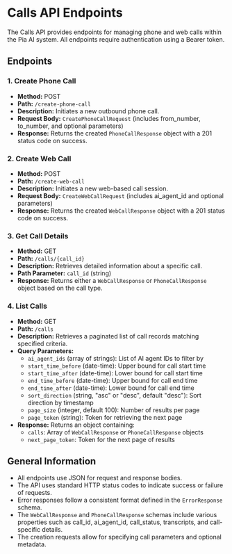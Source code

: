 # Calls API Endpoints

The Calls API provides endpoints for managing phone and web calls within the Pia AI system. All endpoints require authentication using a Bearer token.

## Endpoints

### 1. Create Phone Call
- **Method:** POST
- **Path:** `/create-phone-call`
- **Description:** Initiates a new outbound phone call.
- **Request Body:** `CreatePhoneCallRequest` (includes from_number, to_number, and optional parameters)
- **Response:** Returns the created `PhoneCallResponse` object with a 201 status code on success.

### 2. Create Web Call
- **Method:** POST
- **Path:** `/create-web-call`
- **Description:** Initiates a new web-based call session.
- **Request Body:** `CreateWebCallRequest` (includes ai_agent_id and optional parameters)
- **Response:** Returns the created `WebCallResponse` object with a 201 status code on success.

### 3. Get Call Details
- **Method:** GET
- **Path:** `/calls/{call_id}`
- **Description:** Retrieves detailed information about a specific call.
- **Path Parameter:** `call_id` (string)
- **Response:** Returns either a `WebCallResponse` or `PhoneCallResponse` object based on the call type.

### 4. List Calls
- **Method:** GET
- **Path:** `/calls`
- **Description:** Retrieves a paginated list of call records matching specified criteria.
- **Query Parameters:**
  - `ai_agent_ids` (array of strings): List of AI agent IDs to filter by
  - `start_time_before` (date-time): Upper bound for call start time
  - `start_time_after` (date-time): Lower bound for call start time
  - `end_time_before` (date-time): Upper bound for call end time
  - `end_time_after` (date-time): Lower bound for call end time
  - `sort_direction` (string, "asc" or "desc", default "desc"): Sort direction by timestamp
  - `page_size` (integer, default 100): Number of results per page
  - `page_token` (string): Token for retrieving the next page
- **Response:** Returns an object containing:
  - `calls`: Array of `WebCallResponse` or `PhoneCallResponse` objects
  - `next_page_token`: Token for the next page of results

## General Information

- All endpoints use JSON for request and response bodies.
- The API uses standard HTTP status codes to indicate success or failure of requests.
- Error responses follow a consistent format defined in the `ErrorResponse` schema.
- The `WebCallResponse` and `PhoneCallResponse` schemas include various properties such as call_id, ai_agent_id, call_status, transcripts, and call-specific details.
- The creation requests allow for specifying call parameters and optional metadata.
